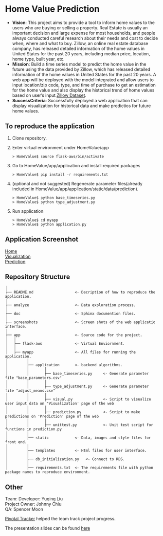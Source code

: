 # Home Value Prediction

* **Vision**: This project aims to provide a tool to inform home values to the users who are buying or selling a property. Real Estate is usually an important decision and large expense for most households, and people always conducted careful research about their needs and cost to decide when, where and what to buy. Zillow, an online real estate database company, has released detailed information of the home values in United States for the past 20 years, including median price, location, home type, built year, etc.
* **Mission**: Build a time series model to predict the home value in the future using the data provided by Zillow, which has released detailed information of the home values in United States for the past 20 years. A web app will be deployed with the model integrated and allow users to input location/zip code, type, and time of purchase to get an estimation for the home value and also display the historical trend of home values based on user’s input.[Zillow Dataset](https://www.zillow.com/research/data/).
* **SuccessCriteria**: Successfully deployed a web application that can display visualization for historical data and make predictios for future home values.


To reproduce the application
------------

1. Clone repository. 

2. Enter virtual environment under HomeValue/app

   ```
   > HomeValue$ source flask-aws/bin/activate
   ```

3. Go to HomeValue/app/application and install required packages 

   ```
   > HomeValue$ pip install -r requirements.txt
   ```
  
4. (optional and not suggested) Regenerate parameter files(already included in HomeValue/app/application/static/data/prediction). 

   ```
   > HomeValue$ python base_timeseries.py
   > HomeValue$ python type_adjustment.py
   ```

5. Run application

   ```
   > HomeValue$ cd myapp
   > HomeValue$ python application.py
   ```
   

Application Screenshot
------------

[Home](https://github.com/yuqingliu11/Home-Value/tree/master/screenshots/Home.png)<br />
[Visualization](https://github.com/yuqingliu11/Home-Value/tree/master/screenshots/Visual.png)<br />
[Prediction](https://github.com/yuqingliu11/Home-Value/tree/master/screenshots/Prediction.png)<br />


Repository Structure
------------
    │
    ├── README.md                   <- Decription of how to reproduce the application.
    │
    ├── analyze                     <- Data exploration process.
    │    
    ├── doc                         <- Sphinx documention files.
    │       
    ├── screenshots                 <- Screen shots of the web applicatio interface.
    │
    ├── app                         <- Source code for the project.
    │   │
    │   ├── flask-aws               <- Virtual Enviornment.
    │   │
    │   ├── myapp                   <- All files for running the application.
    │         │
    │         ├── application       <- backend algorithms.
    │         │       │ 
    │         │       ├── base_timeseries.py     <- Generate parameter file "base_parameters.csv"
    │         │       │ 
    │         │       ├── type_adjustment.py     <- Generate parameter file "adjust_means.csv"
    │         │       │ 
    │         │       ├── visual.py              <- Script to visualize user input data on 'Visualization' page of the web
    │         │       │ 
    │         │       ├── prediction.py          <- Script to make predictions on 'Prediction' page of the web
    │         │       │ 
    │         │       ├── unittest.py            <- Unit test script for functions in prediction.py
    │         │             
    │         ├── static            <- Data, images and style files for front end.
    │         │             
    │         ├── templates         <- Html files for user interface.
    │         │             
    │         ├── db_initialization.py   <- Connect to RDS.
    │         │             
    │         ├── requirements.txt  <- The requirements file with python package names to reproduce environment.


Other
------------

Team:
  Developer: Yuqing Liu<br />
  Project Owner: Johnny Chiu<br />
  QA: Spencer Moon<br />

[Pivotal Tracker](https://www.pivotaltracker.com/n/projects/2143068) helped the team track project progress.<br />

The presentation slides can be found [here](https://github.com/yuqingliu11/Home-Value/tree/master/Demo.pdf)

  


